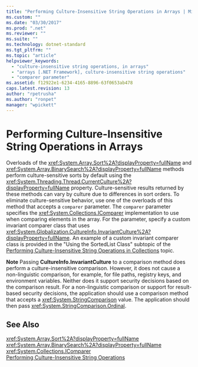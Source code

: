 ```yaml
---
title: "Performing Culture-Insensitive String Operations in Arrays | Microsoft Docs"
ms.custom: ""
ms.date: "03/30/2017"
ms.prod: ".net"
ms.reviewer: ""
ms.suite: ""
ms.technology: dotnet-standard
ms.tgt_pltfrm: ""
ms.topic: "article"
helpviewer_keywords: 
  - "culture-insensitive string operations, in arrays"
  - "arrays [.NET Framework], culture-insensitive string operations"
  - "comparer parameter"
ms.assetid: f12922e1-6234-4165-8896-63f0653ab478
caps.latest.revision: 13
author: "rpetrusha"
ms.author: "ronpet"
manager: "wpickett"
---
```

# Performing Culture-Insensitive String Operations in Arrays
Overloads of the <xref:System.Array.Sort%2A?displayProperty=fullName> and <xref:System.Array.BinarySearch%2A?displayProperty=fullName> methods perform culture-sensitive sorts by default using the <xref:System.Threading.Thread.CurrentCulture%2A?displayProperty=fullName> property. Culture-sensitive results returned by these methods can vary by culture due to differences in sort orders. To eliminate culture-sensitive behavior, use one of the overloads of this method that accepts a `comparer` parameter. The `comparer` parameter specifies the <xref:System.Collections.IComparer> implementation to use when comparing elements in the array. For the parameter, specify a custom invariant comparer class that uses <xref:System.Globalization.CultureInfo.InvariantCulture%2A?displayProperty=fullName>. An example of a custom invariant comparer class is provided in the "Using the SortedList Class" subtopic of the [Performing Culture-Insensitive String Operations in Collections](../../../docs/standard/globalization-localization/performing-culture-insensitive-string-operations-in-collections.md) topic.  
  
 **Note** Passing **CultureInfo.InvariantCulture** to a comparison method does perform a culture-insensitive comparison. However, it does not cause a non-linguistic comparison, for example, for file paths, registry keys, and environment variables. Neither does it support security decisions based on the comparison result. For a non-linguistic comparison or support for result-based security decisions, the application should use a comparison method that accepts a <xref:System.StringComparison> value. The application should then pass <xref:System.StringComparison.Ordinal>.  
  
## See Also  
 <xref:System.Array.Sort%2A?displayProperty=fullName>   
 <xref:System.Array.BinarySearch%2A?displayProperty=fullName>   
 <xref:System.Collections.IComparer>   
 [Performing Culture-Insensitive String Operations](../../../docs/standard/globalization-localization/performing-culture-insensitive-string-operations.md)